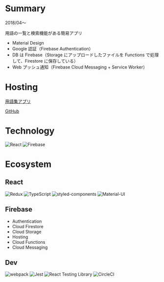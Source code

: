 # Summary

2018/04〜

用語の一覧と検索機能がある簡易アプリ

- Material Design
- Google 認証（Firebase Authentication）
- DB は Firebase（Storage にアップロードしたファイルを Functions で処理して、Firestore に保存している）
- Web プッシュ通知（Firebase Cloud Messaging + Service Worker）

# Hosting

[用語集アプリ](https://glossary-kurosame.firebaseapp.com)

[GitHub](https://github.com/kurosame/glossary)

# Technology

![React](/tools/react.png 'React')
![Firebase](/tools/firebase.png 'Firebase')

# Ecosystem

## React

![Redux](/tools/redux.png 'Redux')
![TypeScript](/tools/typescript.png 'TypeScript')
![styled-components](/tools/styled-components.png 'styled-components')
![Material-UI](/tools/material-ui.png 'Material-UI')

## Firebase

- Authentication
- Cloud Firestore
- Cloud Storage
- Hosting
- Cloud Functions
- Cloud Messaging

## Dev

![webpack](/tools/webpack.png 'webpack')
![Jest](/tools/jest.png 'Jest')
![React Testing Library](/tools/react-testing-library.png 'React Testing Library')
![CircleCI](/tools/circleci.png 'CircleCI')
